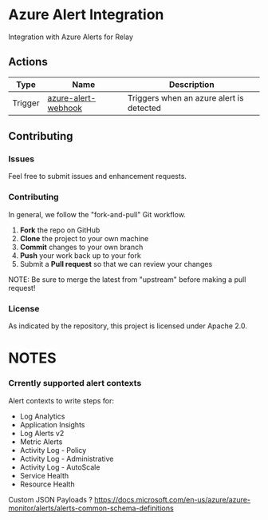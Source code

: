 # Azure Alert Integration

Integration with Azure Alerts for Relay

## Actions

|   Type    |  Name              | Description          |
|-----------|--------------------|----------------------|
| Trigger   | [azure-alert-webhook](/triggers/azure-alert-webhook) | Triggers when an azure alert is detected |

## Contributing

### Issues

Feel free to submit issues and enhancement requests.

### Contributing

In general, we follow the "fork-and-pull" Git workflow.

 1. **Fork** the repo on GitHub
 2. **Clone** the project to your own machine
 3. **Commit** changes to your own branch
 4. **Push** your work back up to your fork
 5. Submit a **Pull request** so that we can review your changes

NOTE: Be sure to merge the latest from "upstream" before making a pull request!

### License

As indicated by the repository, this project is licensed under Apache 2.0.

# NOTES
### Crrently supported alert contexts

Alert contexts to write steps for:
- Log Analytics
- Application Insights
- Log Alerts v2
- Metric Alerts
- Activity Log - Policy
- Activity Log - Administrative
- Activity Log - AutoScale
- Service Health
- Resource Health

Custom JSON Payloads ?
https://docs.microsoft.com/en-us/azure/azure-monitor/alerts/alerts-common-schema-definitions